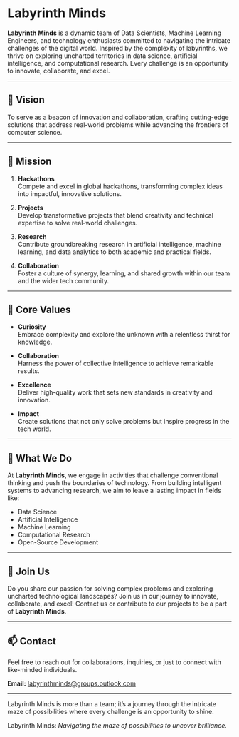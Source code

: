 # Labyrinth Minds

**Labyrinth Minds** is a dynamic team of Data Scientists, Machine Learning Engineers, and technology enthusiasts committed to navigating the intricate challenges of the digital world. Inspired by the complexity of labyrinths, we thrive on exploring uncharted territories in data science, artificial intelligence, and computational research. Every challenge is an opportunity to innovate, collaborate, and excel.

---

## 🌟 Vision

To serve as a beacon of innovation and collaboration, crafting cutting-edge solutions that address real-world problems while advancing the frontiers of computer science.

---

## 🎯 Mission

1. **Hackathons**  
   Compete and excel in global hackathons, transforming complex ideas into impactful, innovative solutions.

2. **Projects**  
   Develop transformative projects that blend creativity and technical expertise to solve real-world challenges.

3. **Research**  
   Contribute groundbreaking research in artificial intelligence, machine learning, and data analytics to both academic and practical fields.

4. **Collaboration**  
   Foster a culture of synergy, learning, and shared growth within our team and the wider tech community.

---

## 🧭 Core Values

- **Curiosity**  
  Embrace complexity and explore the unknown with a relentless thirst for knowledge.

- **Collaboration**  
  Harness the power of collective intelligence to achieve remarkable results.

- **Excellence**  
  Deliver high-quality work that sets new standards in creativity and innovation.

- **Impact**  
  Create solutions that not only solve problems but inspire progress in the tech world.

---

## 🚀 What We Do

At **Labyrinth Minds**, we engage in activities that challenge conventional thinking and push the boundaries of technology. From building intelligent systems to advancing research, we aim to leave a lasting impact in fields like:

- Data Science
- Artificial Intelligence
- Machine Learning
- Computational Research
- Open-Source Development

---

## 🤝 Join Us

Do you share our passion for solving complex problems and exploring uncharted technological landscapes? Join us in our journey to innovate, collaborate, and excel! Contact us or contribute to our projects to be a part of **Labyrinth Minds**.

---

## 📫 Contact

Feel free to reach out for collaborations, inquiries, or just to connect with like-minded individuals.  

**Email:** [labyrinthminds@groups.outlook.com](mailto:labyrinthminds@groups.outlook.com)  

---

Labyrinth Minds is more than a team; it’s a journey through the intricate maze of possibilities where every challenge is an opportunity to shine.

Labyrinth Minds: *Navigating the maze of possibilities to uncover brilliance.*
